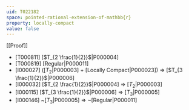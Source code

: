 ```yaml
---
uid: T022182
space: pointed-rational-extension-of-mathbb{r}
property: locally-compact
value: false
---
```

[[Proof]]

* [T000811] [$T_{2 \frac{1}{2}}$|P000004]
* [T000819] [Regular|P000011]
* [I000027] ([$T_2$|P000003] + [Locally Compact|P000023]) => [$T_{3 \frac{1}{2}}$|P000006]
* [I000032] [$T_{2 \frac{1}{2}}$|P000004] => [$T_2$|P000003]
* [I000115] [$T_{3 \frac{1}{2}}$|P000006] => [$T_3$|P000005]
* [I000146] ~[$T_3$|P000005] => ~[Regular|P000011]

